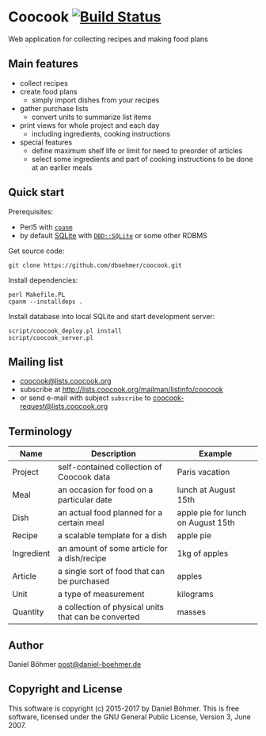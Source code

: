 # Coocook [![Build Status](https://travis-ci.org/dboehmer/coocook.svg?branch=master)](https://travis-ci.org/dboehmer/coocook)

Web application for collecting recipes and making food plans

## Main features

* collect recipes
* create food plans
  * simply import dishes from your recipes
* gather purchase lists
  * convert units to summarize list items
* print views for whole project and each day
  * including ingredients, cooking instructions
* special features
  * define maximum shelf life or limit for need to preorder of articles
  * select some ingredients and part of cooking instructions to be done at an earlier meals

## Quick start

Prerequisites:

* Perl5 with [`cpanm`](https://github.com/miyagawa/cpanminus)
* by default [SQLite](https://www.sqlite.org/)
  with [`DBD::SQLite`](https://metacpan.org/pod/DBD::SQLite)
  or some other RDBMS

Get source code:

    git clone https://github.com/dboehmer/coocook.git

Install dependencies:

    perl Makefile.PL
    cpanm --installdeps .

Install database into local SQLite and start development server:

    script/coocook_deploy.pl install
    script/coocook_server.pl

## Mailing list

* coocook@lists.coocook.org
* subscribe at http://lists.coocook.org/mailman/listinfo/coocook
* or send e-mail with subject `subscribe` to coocook-request@lists.coocook.org

## Terminology

| Name | Description | Example |
| --- | --- | --- |
| Project | self-contained collection of Coocook data | Paris vacation |
| Meal | an occasion for food on a particular date | lunch at August 15th |
| Dish | an actual food planned for a certain meal | apple pie for lunch on August 15th |
| Recipe | a scalable template for a dish | apple pie |
| Ingredient | an amount of some article for a dish/recipe | 1kg of apples |
| Article | a single sort of food that can be purchased | apples |
| Unit | a type of measurement | kilograms
| Quantity | a collection of physical units that can be converted | masses

## Author

Daniel Böhmer <post@daniel-boehmer.de>

## Copyright and License

This software is copyright (c) 2015-2017 by Daniel Böhmer.
This is free software, licensed under the GNU General Public License, Version 3, June 2007.

